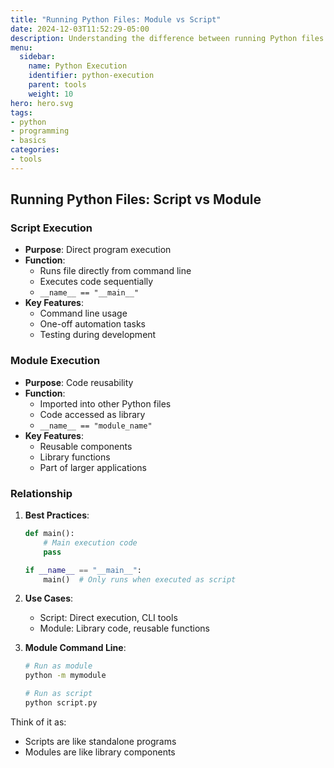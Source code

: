 ```yaml
---
title: "Running Python Files: Module vs Script"
date: 2024-12-03T11:52:29-05:00
description: Understanding the difference between running Python files as scripts vs modules
menu:
  sidebar:
    name: Python Execution
    identifier: python-execution
    parent: tools
    weight: 10
hero: hero.svg
tags:
- python
- programming
- basics
categories:
- tools
---
```


## Running Python Files: Script vs Module

### Script Execution
- **Purpose**: Direct program execution
- **Function**:
  - Runs file directly from command line
  - Executes code sequentially
  - `__name__ == "__main__"`
- **Key Features**:
  - Command line usage
  - One-off automation tasks
  - Testing during development

### Module Execution
- **Purpose**: Code reusability
- **Function**:
  - Imported into other Python files
  - Code accessed as library
  - `__name__ == "module_name"`
- **Key Features**:
  - Reusable components
  - Library functions
  - Part of larger applications

### Relationship
1. **Best Practices**:
   ```python
   def main():
       # Main execution code
       pass

   if __name__ == "__main__":
       main()  # Only runs when executed as script
   ```

2. **Use Cases**:
   - Script: Direct execution, CLI tools
   - Module: Library code, reusable functions

3. **Module Command Line**:
   ```bash
   # Run as module
   python -m mymodule
   
   # Run as script
   python script.py
   ```

Think of it as:
- Scripts are like standalone programs
- Modules are like library components